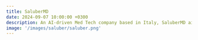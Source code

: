 ```yaml
---
title: SaluberMD
date: 2024-09-07 10:00:00 +0300
description: An AI-driven Med Tech company based in Italy, SaluberMD aims to revolutionize healthcare by leveraging artificial intelligence to enhance diagnostics and treatment outcomes.
image: '/images/saluber/saluber.png'
---
```

